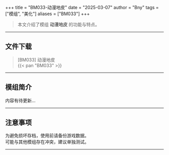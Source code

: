 +++
title = "BM033-动漫地皮"
date = "2025-03-07"
author = "Bny"
tags = ["模组", "美化"]
aliases = ["BM033"]
+++

> 本文介绍了模组 **动漫地皮** 的功能与特点。

---

## 文件下载

> [BM033] 动漫地皮  
{{< pan "BM033" >}}  

---

## 模组简介

>  
内容有待更新...  

---

## 注意事项

>  
为避免损坏存档，使用前请备份游戏数据。  
可能与其他模组存在冲突，建议单独测试。  

---

